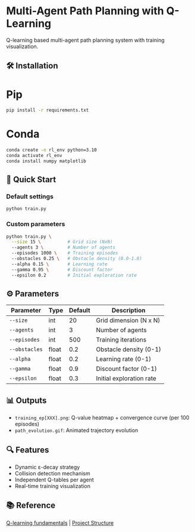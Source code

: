 
# Multi-Agent Path Planning with Q-Learning

Q-learning based multi-agent path planning system with training visualization.

## 🛠️ Installation

# Pip
```bash
pip install -r requirements.txt
```
# Conda
```bash
conda create -n rl_env python=3.10
conda activate rl_env
conda install numpy matplotlib
```

## 🚀 Quick Start

### Default settings
```bash
python train.py
```

### Custom parameters
```bash
python train.py \
  --size 15 \          # Grid size (NxN)
  --agents 3 \         # Number of agents
  --episodes 1000 \    # Training episodes
  --obstacles 0.25 \   # Obstacle density (0.0-1.0)
  --alpha 0.15 \       # Learning rate
  --gamma 0.95 \       # Discount factor
  --epsilon 0.2        # Initial exploration rate
```

## ⚙️ Parameters

| Parameter     | Type  | Default | Description                |
|---------------|-------|---------|----------------------------|
| `--size`      | int   | 20      | Grid dimension (N x N)     |
| `--agents`    | int   | 3       | Number of agents           |
| `--episodes`  | int   | 500     | Training iterations        |
| `--obstacles` | float | 0.2     | Obstacle density (0-1)     |
| `--alpha`     | float | 0.2     | Learning rate (0-1)        |
| `--gamma`     | float | 0.9     | Discount factor (0-1)      |
| `--epsilon`   | float | 0.3     | Initial exploration rate   |

## 📊 Outputs

- `training_ep[XXX].png`: Q-value heatmap + convergence curve (per 100 episodes)
- `path_evolution.gif`: Animated trajectory evolution

## 🔍 Features

- Dynamic ε-decay strategy
- Collision detection mechanism
- Independent Q-tables per agent
- Real-time training visualization

## 📚 Reference
[Q-learning fundamentals](https://stanford-cs221.github.io/autumn2024/) | [Project Structure](https://github.com/ShirakawaSanae/USTC-DS4001-25sp/)